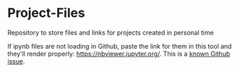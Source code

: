 # Project-Files
Repository to store files and links for projects created in personal time

If ipynb files are not loading in Github, paste the link for them in this tool and they'll render properly: https://nbviewer.jupyter.org/.  This is a [known Github issue](https://github.com/iurisegtovich/PyTherm-applied-thermodynamics/issues/11).

